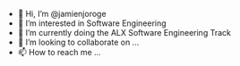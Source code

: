 - 👋 Hi, I’m @jamienjoroge
- 👀 I’m interested in Software Engineering
- 🌱 I’m currently doing the ALX Software Engineering Track
- 💞️ I’m looking to collaborate on ...
- 📫 How to reach me ...

<!---
jamienjoroge/jamienjoroge is a ✨ special ✨ repository because its `README.md` (this file) appears on your GitHub profile.
You can click the Preview link to take a look at your changes.
--->

